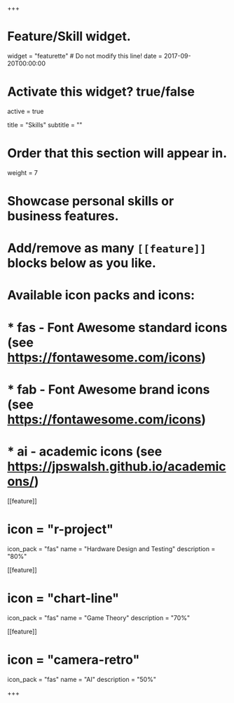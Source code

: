 +++
# Feature/Skill widget.
widget = "featurette"  # Do not modify this line!
date = 2017-09-20T00:00:00

# Activate this widget? true/false
active = true

title = "Skills"
subtitle = ""

# Order that this section will appear in.
weight = 7

# Showcase personal skills or business features.
# 
# Add/remove as many `[[feature]]` blocks below as you like.
# 
# Available icon packs and icons:
# * fas - Font Awesome standard icons (see https://fontawesome.com/icons)
# * fab - Font Awesome brand icons (see https://fontawesome.com/icons)
# * ai - academic icons (see https://jpswalsh.github.io/academicons/)

[[feature]]
 # icon = "r-project"
  icon_pack = "fas"
  name = "Hardware Design and Testing"
  description = "80%"
  
[[feature]]
#  icon = "chart-line"
  icon_pack = "fas"
  name = "Game Theory"
  description = "70%"  
  
[[feature]]
 # icon = "camera-retro"
  icon_pack = "fas"
  name = "AI"
  description = "50%"

+++
